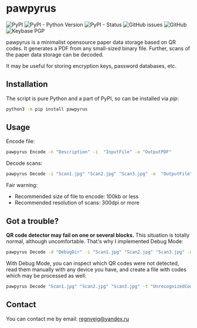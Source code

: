 # pawpyrus

![PyPI](https://img.shields.io/pypi/v/pawpyrus?style=flat-square)
![PyPI - Python Version](https://img.shields.io/pypi/pyversions/pawpyrus?style=flat-square)
![PyPI - Status](https://img.shields.io/pypi/status/pawpyrus?style=flat-square)
![GitHub issues](https://img.shields.io/github/issues/regnveig/pawpyrus?style=flat-square)
![GitHub](https://img.shields.io/github/license/regnveig/pawpyrus?style=flat-square)
![Keybase PGP](https://img.shields.io/keybase/pgp/regnveig?style=flat-square)

pawpyrus is a minimalist opensource paper data storage based on QR codes.
It generates a PDF from any small-sized binary file.
Further, scans of the paper data storage can be decoded.

It may be useful for storing encryption keys, password databases, etc.

## Installation

The script is pure Python and a part of PyPI, so can be installed via *pip*:

```bash
python3 -m pip install pawpyrus
```

## Usage

Encode file:

```bash
pawpyrus Encode -n "Description" -i  "InputFile" -o "OutputPDF"
```

Decode scans:

```bash
pawpyrus Decode -i "Scan1.jpg" "Scan2.jpg" "Scan3.jpg" -o  "OutputFile"
```

Fair warning:

* Recommended size of file to encode: 100kb or less
* Recommended resolution of scans: 300dpi or more

## Got a trouble?

**QR code detector may fail on one or several blocks.**
This situation is totally normal, although uncomfortable.
That's why I implemented Debug Mode:

```bash
pawpyrus Decode -d "DebugDir" -i "Scan1.jpg" "Scan2.jpg" "Scan3.jpg" -o  "OutputFile"
```

With Debug Mode, you can inspect which QR codes were not detected, read them manually with any device you have, and create a file with codes which may be processed as well:

```bash
pawpyrus Decode "Scan1.jpg" "Scan2.jpg" "Scan3.jpg" -t "UnrecognizedCodes.txt" -o "OutputFile"
```

## Contact

You can contact me by email: [regnveig@yandex.ru](mailto:regnveig@yandex.ru)
